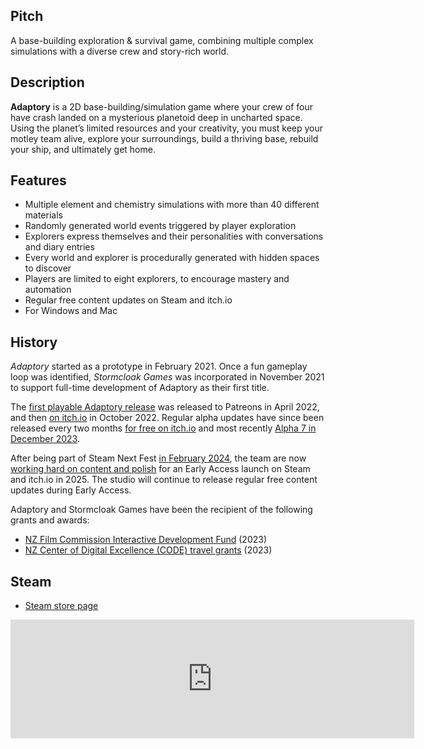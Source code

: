 ## Pitch

A base-building exploration & survival game, combining multiple complex simulations with a diverse crew and story-rich world.

## Description

**Adaptory** is a 2D base-building/simulation game where your crew of four have crash landed on a mysterious planetoid deep in uncharted space. Using the planet’s limited resources and your creativity, you must keep your motley team alive, explore your surroundings, build a thriving base, rebuild your ship, and ultimately get home.

## <a name="features"></a>Features

- Multiple element and chemistry simulations with more than 40 different materials
- Randomly generated world events triggered by player exploration
- Explorers express themselves and their personalities with conversations and diary entries
- Every world and explorer is procedurally generated with hidden spaces to discover
- Players are limited to eight explorers, to encourage mastery and automation
- Regular free content updates on Steam and itch.io
- For Windows and Mac

## <a name="history"></a>History

_Adaptory_ started as a prototype in February 2021.
Once a fun gameplay loop was identified,
_Stormcloak Games_ was incorporated in November 2021 to support full-time development of
Adaptory as their first title.

The [first playable Adaptory release](https://stormcloak.games/2022/04/30/first-playable-release)
was released to Patreons in April 2022, and then
[on itch.io](https://stormcloak.games/2022/10/30/download-alpha-1) in October 2022.
Regular alpha updates have since been released
every two months [for free on itch.io](https://soundasleepful.itch.io/adaptory)
and most recently [Alpha 7 in December 2023](https://stormcloak.games/2023/12/21/alpha-7).

After being part of Steam Next Fest [in February 2024](https://stormcloak.games/2024/01/28/steam-next-fest),
the team are now [working hard on content and polish](https://stormcloak.games/2024/02/14/next-fest-whats-next) for
an Early Access launch on Steam and itch.io in 2025.
The studio will continue to release regular free content updates during Early Access.

Adaptory and Stormcloak Games have been the recipient of the following grants and awards:

* [NZ Film Commission Interactive Development Fund](https://www.nzfilm.co.nz/news/interactive-development-fund-annoucement-0) (2023)
* [NZ Center of Digital Excellence (CODE) travel grants](https://www.nz-code.nz/) (2023)

## <a name="steam"></a>Steam

* [Steam store page](https://store.steampowered.com/app/2201620/Adaptory/)

<iframe src="https://store.steampowered.com/widget/2201620/" frameborder="0" width="646" height="190"></iframe>
